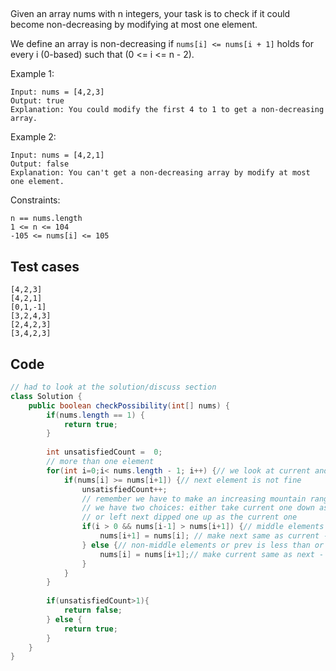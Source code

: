 

##

Given an array nums with n integers, your task is to check if it could become non-decreasing by modifying at most one element.

We define an array is non-decreasing if `nums[i] <= nums[i + 1]` holds for every i (0-based) such that (0 <= i <= n - 2).

Example 1:
```
Input: nums = [4,2,3]
Output: true
Explanation: You could modify the first 4 to 1 to get a non-decreasing array.
```
Example 2:
```
Input: nums = [4,2,1]
Output: false
Explanation: You can't get a non-decreasing array by modify at most one element.
```

Constraints:
```
n == nums.length
1 <= n <= 104
-105 <= nums[i] <= 105
```


## Test cases

```
[4,2,3]
[4,2,1]
[0,1,-1]
[3,2,4,3]
[2,4,2,3]
[3,4,2,3]
```

## Code

```java
// had to look at the solution/discuss section
class Solution {
    public boolean checkPossibility(int[] nums) {
        if(nums.length == 1) {
            return true;
        }
        
        int unsatisfiedCount =  0;
        // more than one element
        for(int i=0;i< nums.length - 1; i++) {// we look at current and the next
            if(nums[i] >= nums[i+1]) {// next element is not fine
                unsatisfiedCount++;
                // remember we have to make an increasing mountain range to satisfy non-decreasing:
                // we have two choices: either take current one down as the next dipped one
                // or left next dipped one up as the current one
                if(i > 0 && nums[i-1] > nums[i+1]) {// middle elements & if prev is greater than next (dip is really bad)
                    nums[i+1] = nums[i]; // make next same as current - lift next up
                } else {// non-middle elements or prev is less than or equal to next (meaning dip is not that bad, we can current can go down as the next dipped)
                    nums[i] = nums[i+1];// make current same as next - go down current
                }
            }
        }
        
        if(unsatisfiedCount>1){
            return false;
        } else {
            return true;
        }
    }
}
```